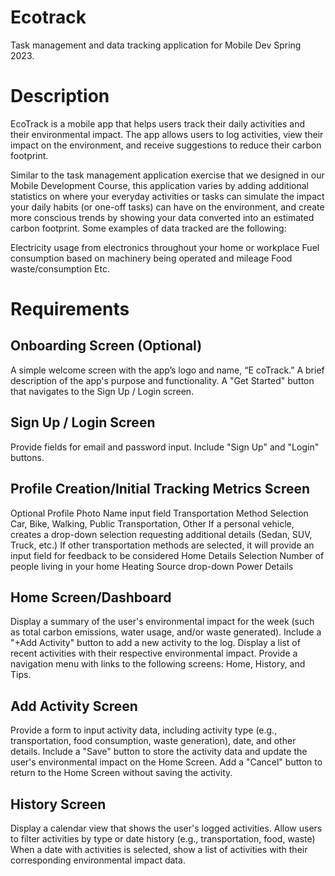 # Ecotrack
 Task management and data tracking application for Mobile Dev Spring 2023.

# Description
EcoTrack is a mobile app that helps users track their daily activities and their environmental impact. The app allows users to log activities, view their impact on the environment, and receive suggestions to reduce their carbon footprint.

Similar to the task management application exercise that we designed in our Mobile Development Course, this application varies by adding additional statistics on where your everyday activities or tasks can simulate the impact your daily habits (or one-off tasks) can have on the environment, and create more conscious trends by showing your data converted into an estimated carbon footprint. Some examples of data tracked are the following:

Electricity usage from electronics throughout your home or workplace
Fuel consumption based on machinery being operated and mileage
Food waste/consumption
Etc.

# Requirements
Onboarding Screen (Optional)
----------------
A simple welcome screen with the app’s logo and name, “E	coTrack.”
A brief description of the app's purpose and functionality.
A "Get Started" button that navigates to the Sign Up / Login screen.

Sign Up / Login Screen
----------------
Provide fields for email and password input.
Include "Sign Up" and "Login" buttons.

Profile Creation/Initial Tracking Metrics Screen
----------------
Optional Profile Photo
Name input field
Transportation Method Selection
Car, Bike, Walking, Public Transportation, Other
If a personal vehicle, creates a drop-down selection requesting additional details (Sedan, SUV, Truck, etc.)
If other transportation methods are selected, it will provide an input field for feedback to be considered
Home Details Selection
Number of people living in your home
Heating Source drop-down
Power Details

Home Screen/Dashboard
----------------
Display a summary of the user's environmental impact for the week (such as total carbon emissions, water usage, and/or waste generated).
Include a "+Add Activity" button to add a new activity to the log.
Display a list of recent activities with their respective environmental impact.
Provide a navigation menu with links to the following screens: Home, History, and Tips.

Add Activity Screen
----------------
Provide a form to input activity data, including activity type (e.g., transportation, food consumption, waste generation), date, and other details.
Include a "Save" button to store the activity data and update the user's environmental impact on the Home Screen.
Add a "Cancel" button to return to the Home Screen without saving the activity.

History Screen
----------------
Display a calendar view that shows the user's logged activities.
Allow users to filter activities by type or date history (e.g., transportation, food, waste)
When a date with activities is selected, show a list of activities with their corresponding environmental impact data.
